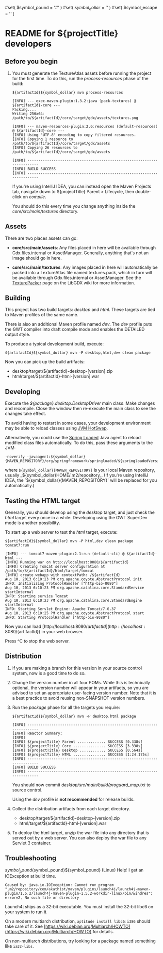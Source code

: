 #set( $symbol_pound = '#' )
#set( $symbol_dollar = '$' )
#set( $symbol_escape = '\' )

README for ${projectTitle} developers
===============================================================================


Before you begin
-------------------------------------------------------------------------------

1.	You must generate the TextureAtlas assets before running the project
	for the first time. To do this, run the _process-resources_ phase of
	the build:

		${artifactId}${symbol_dollar} mvn process-resources

		[INFO] --- exec-maven-plugin:1.3.2:java (pack-textures) @ ${artifactId}-core ---
		Packing....
		Writing 256x64: /path/to/${artifactId}/core/target/gdx/assets/textures.png

		[INFO] --- maven-resources-plugin:2.6:resources (default-resources) @ ${artifactId}-core ---
		[INFO] Using 'UTF-8' encoding to copy filtered resources.
		[INFO] Copying 1 resource to /path/to/${artifactId}/core/target/gdx/assets
		[INFO] Copying 26 resources to /path/to/${artifactId}/core/target/gdx/assets

		[INFO] ------------------------------------------------------------------------
		[INFO] BUILD SUCCESS
		[INFO] ------------------------------------------------------------------------

	If you're using IntelliJ IDEA, you can instead open the Maven Projects
	tab, navigate down to ${projectTitle} Parent > Lifecycle, then
	double-click on _compile_.

	You should do this every time you change anything inside the
	_core/src/main/textures_ directory.


Assets
-------------------------------------------------------------------------------

There are two places assets can go:

*	__core/src/main/assets__: Any files placed in here will be available
	through Gdx.files.internal or AssetManager. Generally, anything that's
	not an image should go in here.

*	__core/src/main/textures__: Any images placed in here will automatically
	be packed into a TextureAtlas file named textures.pack, which in turn
	will be available through Gdx.files.internal or AssetManager. See the
	[TexturePacker](https://github.com/libgdx/libgdx/wiki/Texture-packer)
	page on the LibGDX wiki for more information.


Building
-------------------------------------------------------------------------------

This project has two build targets: _desktop_ and _html_. These targets are
tied to Maven profiles of the same name.

There is also an additional Maven profile named _dev_. The _dev_ profile puts
the GWT compiler into draft compile mode and enables the DETAILED output style.

To produce a typical development build, execute:

	${artifactId}${symbol_dollar} mvn -P desktop,html,dev clean package

Now you can pick up the build artifacts:

* desktop/target/${artifactId}-desktop-[version].zip
* html/target/${artifactId}-html-[version].war


Developing
-------------------------------------------------------------------------------

Execute the _${package}.desktop.DesktopDriver_ main class. Make
changes and recompile. Close the window then re-execute the main class to see
the changes take effect.

To avoid having to restart in some cases, your development environment may be
able to reload classes using
[JVM HotSwap](https://www.jetbrains.com/idea/webhelp/debugger-hotswap.html).

Alternatively, you could use the
[Spring Loaded](https://github.com/spring-projects/spring-loaded) Java agent
to reload modified class files automatically. To do this, pass these arguments
to the JVM:

	-noverify -javaagent:${symbol_dollar}{MAVEN_REPOSITORY}/org/springframework/springloaded/${springloadedVersion}/springloaded-${springloadedVersion}.jar

where `${symbol_dollar}{MAVEN_REPOSITORY}` is your local Maven repository, usually
_${symbol_dollar}HOME/.m2/repository_. (If you're using IntelliJ IDEA, the
`${symbol_dollar}{MAVEN_REPOSITORY}` will be replaced for you automatically.)


Testing the HTML target
-------------------------------------------------------------------------------

Generally, you should develop using the _desktop_ target, and just check the
_html_ target every once in a while. Developing using the GWT SuperDev mode
is another possibility.

To start up a web server to test the _html_ target, execute:

	${artifactId}${symbol_dollar} mvn -P html,dev clean package tomcat7:run

	[INFO] --- tomcat7-maven-plugin:2.1:run (default-cli) @ ${artifactId}-html ---
	[INFO] Running war on http://localhost:8080/${artifactId}
	[INFO] Creating Tomcat server configuration at /path/to/${artifactId}/html/target/tomcat
	[INFO] create webapp with contextPath: /${artifactId}
	Aug 10, 2013 6:10:23 PM org.apache.coyote.AbstractProtocol init
	INFO: Initializing ProtocolHandler ["http-bio-8080"]
	Aug 10, 2013 6:10:23 PM org.apache.catalina.core.StandardService startInternal
	INFO: Starting service Tomcat
	Aug 10, 2013 6:10:23 PM org.apache.catalina.core.StandardEngine startInternal
	INFO: Starting Servlet Engine: Apache Tomcat/7.0.37
	Aug 10, 2013 6:10:25 PM org.apache.coyote.AbstractProtocol start
	INFO: Starting ProtocolHandler ["http-bio-8080"]

Now you can load
[http://localhost:8080/${artifactId}](http://localhost:8080/${artifactId})
in your web browser.

Press ^C to stop the web server.


Distribution
-------------------------------------------------------------------------------

1.	If you are making a branch for this version in your source control system,
	now is a good time to do so.

2.	Change the version number in all four POMs. While this is technically
	optional, the version number will appear in your artifacts, so you are
	advised to set an appropriate user-facing version number. Note that it is
	a best practice to avoid reusing non-SNAPSHOT version numbers.

3.	Run the _package_ phase for all the targets you require:

		${artifactId}${symbol_dollar} mvn -P desktop,html package

		[INFO] ------------------------------------------------------------------------
		[INFO] Reactor Summary:
		[INFO]
		[INFO] ${projectTitle} Parent ............. SUCCESS [0.338s]
		[INFO] ${projectTitle} Core ............... SUCCESS [3.338s]
		[INFO] ${projectTitle} Desktop ............ SUCCESS [0.564s]
		[INFO] ${projectTitle} HTML ............... SUCCESS [1:24.175s]
		[INFO] ------------------------------------------------------------------------
		[INFO] BUILD SUCCESS
		[INFO] ------------------------------------------------------------------------

    You should now commit _desktop/src/main/build/proguard_map.txt_
    to source control.

    Using the _dev_ profile is __not recommended__ for release builds.

4.	Collect the distribution artifacts from each target directory.

	* desktop/target/${artifactId}-desktop-[version].zip
	* html/target/${artifactId}-html-[version].war

5.	To deploy the html target, unzip the war file into any directory that is
	served out by a web server. You can also deploy the war file to any
	Servlet 3 container.


Troubleshooting
-------------------------------------------------------------------------------

${symbol_pound}${symbol_pound}${symbol_pound} (Linux) Help! I get an IOException at build time.

	Caused by: java.io.IOException: Cannot run program ".m2/repository/com/akathist/maven/plugins/launch4j/launch4j-maven-plugin/1.5.2/launch4j-maven-plugin-1.5.2-workdir-linux/bin/windres": error=2, No such file or directory

Launch4j ships as a 32-bit executable. You must install the 32-bit libc6 on
your system to run it.

On a modern multiarch distribution, `aptitude install libc6:i386` should take
care of it. See
[https://wiki.debian.org/Multiarch/HOWTO](https://wiki.debian.org/Multiarch/HOWTO)
for details.

On non-multiarch distributions, try looking for a package named something
like `ia32-libs`.
